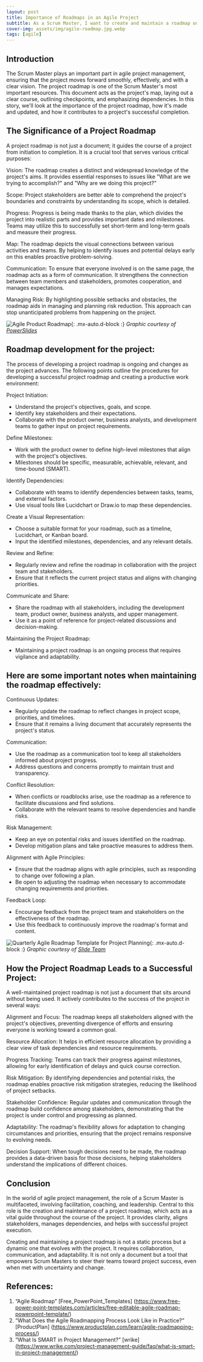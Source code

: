 ```yaml
---
layout: post
title: Importance of Roadmaps in an Agile Project
subtitle: As a Scrum Master, I want to create and maintain a roadmap outlining the project scope, milestones, and dependencies.
cover-img: assets/img/agile-roadmap.jpg.webp
tags: [agile]
---
```


## Introduction

The Scrum Master plays an important part in agile project management, ensuring that the project moves forward smoothly, effectively, and with a clear vision. The project roadmap is one of the Scrum Master's most important resources. This document acts as the project's map, laying out a clear course, outlining checkpoints, and emphasizing dependencies. In this story, we'll look at the importance of the project roadmap, how it's made and updated, and how it contributes to a project's successful completion.

## The Significance of a Project Roadmap

A project roadmap is not just a document; it guides the course of a project from initiation to completion. It is a crucial tool that serves various critical purposes:

Vision: The roadmap creates a distinct and widespread knowledge of the project's aims. It provides essential responses to issues like "What are we trying to accomplish?" and "Why are we doing this project?”

Scope: Project stakeholders are better able to comprehend the project's boundaries and constraints by understanding its scope, which is detailed.

Progress: Progress is being made thanks to the plan, which divides the project into realistic parts and provides important dates and milestones. Teams may utilize this to successfully set short-term and long-term goals and measure their progress.

Map: The roadmap depicts the visual connections between various activities and teams. By helping to identify issues and potential delays early on this enables proactive problem-solving.

Communication: To ensure that everyone involved is on the same page, the roadmap acts as a form of communication. It strengthens the connection between team members and stakeholders, promotes cooperation, and manages expectations.

Managing Risk: By highlighting possible setbacks and obstacles, the roadmap aids in managing and planning risk reduction. This approach can stop unanticipated problems from happening on the project.

![Agile Product Roadmap](/agile-blog/assets/img/Agile-Product-Roadmap-Template-2.webp){: .mx-auto.d-block :}
*Graphic courtesy of [PowerSlides](https://powerslides.com/powerpoint-business/business-models/agile-product-roadmap/)*

## Roadmap development for the project:

The process of developing a project roadmap is ongoing and changes as the project advances. The following points outline the procedures for developing a successful project roadmap and creating a productive work environment:

Project Initiation:
- Understand the project's objectives, goals, and scope.
- Identify key stakeholders and their expectations.
- Collaborate with the product owner, business analysts, and development teams to gather input on project requirements.

Define Milestones:
- Work with the product owner to define high-level milestones that align with the project's objectives.
- Milestones should be specific, measurable, achievable, relevant, and time-bound (SMART).

Identify Dependencies:
- Collaborate with teams to identify dependencies between tasks, teams, and external factors.
- Use visual tools like Lucidchart or Draw.io to map these dependencies.

Create a Visual Representation:
- Choose a suitable format for your roadmap, such as a timeline, Lucidchart, or Kanban board.
- Input the identified milestones, dependencies, and any relevant details.

Review and Refine:
- Regularly review and refine the roadmap in collaboration with the project team and stakeholders.
- Ensure that it reflects the current project status and aligns with changing priorities.

Communicate and Share:
- Share the roadmap with all stakeholders, including the development team, product owner, business analysts, and upper management.
- Use it as a point of reference for project-related discussions and decision-making.

Maintaining the Project Roadmap:
- Maintaining a project roadmap is an ongoing process that requires vigilance and adaptability. 

## Here are some important notes when maintaining the roadmap effectively:

Continuous Updates:
- Regularly update the roadmap to reflect changes in project scope, priorities, and timelines.
- Ensure that it remains a living document that accurately represents the project's status.

Communication:
- Use the roadmap as a communication tool to keep all stakeholders informed about project progress.
- Address questions and concerns promptly to maintain trust and transparency.

Conflict Resolution:
- When conflicts or roadblocks arise, use the roadmap as a reference to facilitate discussions and find solutions.
- Collaborate with the relevant teams to resolve dependencies and handle risks.

Risk Management:
- Keep an eye on potential risks and issues identified on the roadmap.
- Develop mitigation plans and take proactive measures to address them.

Alignment with Agile Principles:
- Ensure that the roadmap aligns with agile principles, such as responding to change over following a plan.
- Be open to adjusting the roadmap when necessary to accommodate changing requirements and priorities.

Feedback Loop:
- Encourage feedback from the project team and stakeholders on the effectiveness of the roadmap.
- Use this feedback to continuously improve the roadmap's format and content.

![Quarterly Agile Roadmap Template for Project Planning](/agile-blog/assets/img/quarterly_agile_roadmap_template_for_project_planning_slide01.jpg){: .mx-auto.d-block :}
*Graphic courtesy of [Slide Team](https://www.slideteam.net/quarterly-agile-roadmap-template-for-project-planning.html)*

## How the Project Roadmap Leads to a Successful Project:

A well-maintained project roadmap is not just a document that sits around without being used. It actively contributes to the success of the project in several ways:

Alignment and Focus: The roadmap keeps all stakeholders aligned with the project's objectives, preventing divergence of efforts and ensuring everyone is working toward a common goal.

Resource Allocation: It helps in efficient resource allocation by providing a clear view of task dependencies and resource requirements.

Progress Tracking: Teams can track their progress against milestones, allowing for early identification of delays and quick course correction.

Risk Mitigation: By identifying dependencies and potential risks, the roadmap enables proactive risk mitigation strategies, reducing the likelihood of project setbacks.

Stakeholder Confidence: Regular updates and communication through the roadmap build confidence among stakeholders, demonstrating that the project is under control and progressing as planned.

Adaptability: The roadmap's flexibility allows for adaptation to changing circumstances and priorities, ensuring that the project remains responsive to evolving needs.

Decision Support: When tough decisions need to be made, the roadmap provides a data-driven basis for those decisions, helping stakeholders understand the implications of different choices.

## Conclusion

In the world of agile project management, the role of a Scrum Master is multifaceted, involving facilitation, coaching, and leadership. Central to this role is the creation and maintenance of a project roadmap, which acts as a vital guide throughout the course of the project. It provides clarity, aligns stakeholders, manages dependencies, and helps with successful project execution.

Creating and maintaining a project roadmap is not a static process but a dynamic one that evolves with the project. It requires collaboration, communication, and adaptability. It is not only a document but a tool that empowers Scrum Masters to steer their teams toward project success, even when met with uncertainty and change.

## References:

1. “Agile Roadmap” [Free_PowerPoint_Templates] (https://www.free-power-point-templates.com/articles/free-editable-agile-roadmap-powerpoint-template/)
2. “What Does the Agile Roadmapping Process Look Like in Practice?” [ProductPlan] (https://www.productplan.com/learn/agile-roadmapping-process/)
3. “What Is SMART in Project Management?” [wrike] (https://www.wrike.com/project-management-guide/faq/what-is-smart-in-project-management/)